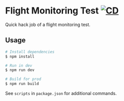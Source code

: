# Flight Monitoring Test [![CD](https://github.com/andrewscwei/flight-monitoring-test/workflows/CD/badge.svg)](https://github.com/andrewscwei/flight-monitoring-test/actions?query=workflow%3ACD)

Quick hack job of a flight monitoring test.

## Usage

```sh
# Install dependencies
$ npm install

# Run in dev
$ npm run dev

# Build for prod
$ npm run build
```

See `scripts` in `package.json` for additional commands.
